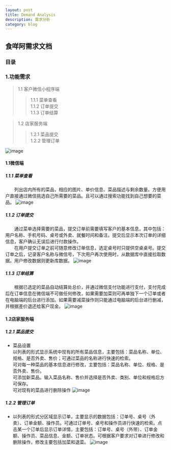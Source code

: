 ```yaml
---
layout: post
title: Demand Analysis
description: 需求分析
category: blog
---
```


## 食咩阿需求文档
### 目录
### 1.功能需求  
> 1.1 客户微信小程序端  
>>1.1.1 菜单查看  
>>1.1.2 订单提交  
>>1.1.3 订单结算  

>1.2 店家服务端  
>> 1.2.1 菜品提交  
>> 1.2.2 管理订单  

![image](http://wx2.sinaimg.cn/mw690/c3b8fd03gy1fpml8opkdwj20d80870su.jpg)
#### 1.1微信端  
##### 1.1.1 菜单查看 
&emsp;&emsp;列出店内所有的菜品，相应的图片、单价信息、菜品描述与剩余数量。方便用户直接通过微信挑选自己所需要的菜品。且可以通过搜索功能找到自己想要的菜品。
![image](http://wx1.sinaimg.cn/mw690/c3b8fd03gy1fpm1yus9ehj20gi04naa0.jpg)
##### 1.1.2 订单提交  
&emsp;&emsp;通过菜单选择需要的菜品，提交订单前需要填写客户的基本信息，其中包括：用户名称、手机号码、桌号或外卖、就餐时间和备注。提交后显示本次订单的详细信息，客户确认无误后进行付款操作。  
&emsp;&emsp;在用户提交订单之前可随意修改订单信息，选定桌号时只提供空桌桌号。提交订单之后，记录客户名称与微信号，下次用户再次使用时，从数据库中直接拉取数据。用户修改数据则更新库数据。
![image](http://wx3.sinaimg.cn/mw690/c3b8fd03gy1fpm2hq5uz0j20ms07w3ym.jpg)
##### 1.1.3 订单结算
&emsp;&emsp;根据已选定的菜品自动结算处总价，并通过微信支付功能进行支付，支付完成后在订单信息在微信端不可做任何修改，如果需要加菜则可再单独下一个订单或者在电脑端的后台进行添加。如果需要减菜操作则只能通过电脑端的后台进行删减，并根据差价退还给客户现金。
![image](http://wx1.sinaimg.cn/mw690/c3b8fd03gy1fpmjuycpxnj20ir02v0sl.jpg)  
#### 1.2店家服务端  
##### 1.2.1 菜品提交  
- 菜品设置  
以列表的形式显示系统中现有的所有菜品信息，主要包括：菜品名称、单位、规格、是否外卖、售价；可通过菜品的名称进行快速的检索。  
可对每一种菜品的基本信息进行修改，主要包括：菜品名称、单位、规格、是否外卖、售价。  
可添加新菜品。输入菜品名称、售价并选择是否外卖、类别、单位和规格后方可保存。  
可对现有的菜品进行删除操作
![image](http://wx3.sinaimg.cn/mw690/c3b8fd03gy1fpmk8w0285j20dk0b4wep.jpg)
##### 1.2.2 管理订单
- 以列表的形式分区域显示订单，主要显示的数据包括：订单号、桌号（外卖）、订单金额、操作员。可通过订单号、桌号和操作员进行快速的检索。点击某一个订单后显示订单详情，主要包括：订单号、桌号（外带）、订单金额、操作员、菜品信息、金额、订单状态。可根据客户要求对订单进行修改和删除操作，修改主要包括加菜和退菜。
![image](http://wx2.sinaimg.cn/mw690/c3b8fd03gy1fpmkn5jldpj20gj0ajglw.jpg)